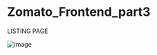 # Zomato_Frontend_part3
LISTING PAGE

![image](https://github.com/sanskruti-sn/Zomato_Frontend_part3/assets/151083666/3ce21650-30a7-450d-9401-19b9a5545f5d)
